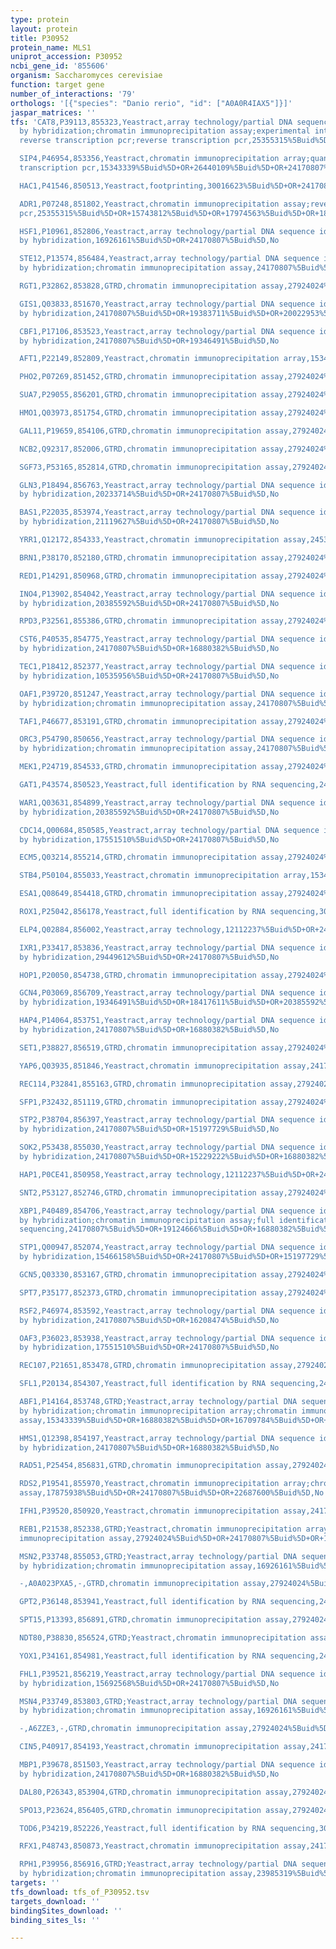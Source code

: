 ```yaml
---
type: protein
layout: protein
title: P30952
protein_name: MLS1
uniprot_accession: P30952
ncbi_gene_id: '855606'
organism: Saccharomyces cerevisiae
function: target gene
number_of_interactions: '79'
orthologs: '[{"species": "Danio rerio", "id": ["A0A0R4IAX5"]}]'
jaspar_matrices: ''
tfs: 'CAT8,P39113,855323,Yeastract,array technology/partial DNA sequence identification
  by hybridization;chromatin immunoprecipitation assay;experimental interaction detection;quantitative
  reverse transcription pcr;reverse transcription pcr,25355315%5Buid%5D+OR+12676948%5Buid%5D+OR+17974563%5Buid%5D+OR+18197247%5Buid%5D+OR+11024040%5Buid%5D+OR+26440109%5Buid%5D+OR+24170807%5Buid%5D,Yes

  SIP4,P46954,853356,Yeastract,chromatin immunoprecipitation array;quantitative reverse
  transcription pcr,15343339%5Buid%5D+OR+26440109%5Buid%5D+OR+24170807%5Buid%5D,Yes

  HAC1,P41546,850513,Yeastract,footprinting,30016623%5Buid%5D+OR+24170807%5Buid%5D,Yes

  ADR1,P07248,851802,Yeastract,chromatin immunoprecipitation assay;reverse transcription
  pcr,25355315%5Buid%5D+OR+15743812%5Buid%5D+OR+17974563%5Buid%5D+OR+18197247%5Buid%5D+OR+24170807%5Buid%5D,Yes

  HSF1,P10961,852806,Yeastract,array technology/partial DNA sequence identification
  by hybridization,16926161%5Buid%5D+OR+24170807%5Buid%5D,No

  STE12,P13574,856484,Yeastract,array technology/partial DNA sequence identification
  by hybridization;chromatin immunoprecipitation assay,24170807%5Buid%5D+OR+10535956%5Buid%5D+OR+19159457%5Buid%5D,No

  RGT1,P32862,853828,GTRD,chromatin immunoprecipitation assay,27924024%5Buid%5D,No

  GIS1,Q03833,851670,Yeastract,array technology/partial DNA sequence identification
  by hybridization,24170807%5Buid%5D+OR+19383711%5Buid%5D+OR+20022953%5Buid%5D+OR+16880382%5Buid%5D,No

  CBF1,P17106,853523,Yeastract,array technology/partial DNA sequence identification
  by hybridization,24170807%5Buid%5D+OR+19346491%5Buid%5D,No

  AFT1,P22149,852809,Yeastract,chromatin immunoprecipitation array,15343339%5Buid%5D+OR+24170807%5Buid%5D,No

  PHO2,P07269,851452,GTRD,chromatin immunoprecipitation assay,27924024%5Buid%5D,No

  SUA7,P29055,856201,GTRD,chromatin immunoprecipitation assay,27924024%5Buid%5D,No

  HMO1,Q03973,851754,GTRD,chromatin immunoprecipitation assay,27924024%5Buid%5D,No

  GAL11,P19659,854106,GTRD,chromatin immunoprecipitation assay,27924024%5Buid%5D,No

  NCB2,Q92317,852006,GTRD,chromatin immunoprecipitation assay,27924024%5Buid%5D,No

  SGF73,P53165,852814,GTRD,chromatin immunoprecipitation assay,27924024%5Buid%5D,No

  GLN3,P18494,856763,Yeastract,array technology/partial DNA sequence identification
  by hybridization,20233714%5Buid%5D+OR+24170807%5Buid%5D,No

  BAS1,P22035,853974,Yeastract,array technology/partial DNA sequence identification
  by hybridization,21119627%5Buid%5D+OR+24170807%5Buid%5D,No

  YRR1,Q12172,854333,Yeastract,chromatin immunoprecipitation assay,24532717%5Buid%5D+OR+24170807%5Buid%5D,No

  BRN1,P38170,852180,GTRD,chromatin immunoprecipitation assay,27924024%5Buid%5D,No

  RED1,P14291,850968,GTRD,chromatin immunoprecipitation assay,27924024%5Buid%5D,No

  INO4,P13902,854042,Yeastract,array technology/partial DNA sequence identification
  by hybridization,20385592%5Buid%5D+OR+24170807%5Buid%5D,No

  RPD3,P32561,855386,GTRD,chromatin immunoprecipitation assay,27924024%5Buid%5D,No

  CST6,P40535,854775,Yeastract,array technology/partial DNA sequence identification
  by hybridization,24170807%5Buid%5D+OR+16880382%5Buid%5D,No

  TEC1,P18412,852377,Yeastract,array technology/partial DNA sequence identification
  by hybridization,10535956%5Buid%5D+OR+24170807%5Buid%5D,No

  OAF1,P39720,851247,Yeastract,array technology/partial DNA sequence identification
  by hybridization;chromatin immunoprecipitation assay,24170807%5Buid%5D+OR+17551510%5Buid%5D+OR+30073202%5Buid%5D,No

  TAF1,P46677,853191,GTRD,chromatin immunoprecipitation assay,27924024%5Buid%5D,No

  ORC3,P54790,850656,Yeastract,array technology/partial DNA sequence identification
  by hybridization;chromatin immunoprecipitation assay,24170807%5Buid%5D+OR+17551510%5Buid%5D+OR+30073202%5Buid%5D,No

  MEK1,P24719,854533,GTRD,chromatin immunoprecipitation assay,27924024%5Buid%5D,No

  GAT1,P43574,850523,Yeastract,full identification by RNA sequencing,24170807%5Buid%5D+OR+29620523%5Buid%5D,No

  WAR1,Q03631,854899,Yeastract,array technology/partial DNA sequence identification
  by hybridization,20385592%5Buid%5D+OR+24170807%5Buid%5D,No

  CDC14,Q00684,850585,Yeastract,array technology/partial DNA sequence identification
  by hybridization,17551510%5Buid%5D+OR+24170807%5Buid%5D,No

  ECM5,Q03214,855214,GTRD,chromatin immunoprecipitation assay,27924024%5Buid%5D,No

  STB4,P50104,855033,Yeastract,chromatin immunoprecipitation array,15343339%5Buid%5D+OR+24170807%5Buid%5D,No

  ESA1,Q08649,854418,GTRD,chromatin immunoprecipitation assay,27924024%5Buid%5D,No

  ROX1,P25042,856178,Yeastract,full identification by RNA sequencing,30030154%5Buid%5D+OR+24170807%5Buid%5D,No

  ELP4,Q02884,856002,Yeastract,array technology,12112237%5Buid%5D+OR+24170807%5Buid%5D,No

  IXR1,P33417,853836,Yeastract,array technology/partial DNA sequence identification
  by hybridization,29449612%5Buid%5D+OR+24170807%5Buid%5D,No

  HOP1,P20050,854738,GTRD,chromatin immunoprecipitation assay,27924024%5Buid%5D,No

  GCN4,P03069,856709,Yeastract,array technology/partial DNA sequence identification
  by hybridization,19346491%5Buid%5D+OR+18417611%5Buid%5D+OR+20385592%5Buid%5D+OR+24170807%5Buid%5D+OR+20233714%5Buid%5D,No

  HAP4,P14064,853751,Yeastract,array technology/partial DNA sequence identification
  by hybridization,24170807%5Buid%5D+OR+16880382%5Buid%5D,No

  SET1,P38827,856519,GTRD,chromatin immunoprecipitation assay,27924024%5Buid%5D,No

  YAP6,Q03935,851846,Yeastract,chromatin immunoprecipitation assay,24170807%5Buid%5D+OR+19124666%5Buid%5D,No

  REC114,P32841,855163,GTRD,chromatin immunoprecipitation assay,27924024%5Buid%5D,No

  SFP1,P32432,851119,GTRD,chromatin immunoprecipitation assay,27924024%5Buid%5D,No

  STP2,P38704,856397,Yeastract,array technology/partial DNA sequence identification
  by hybridization,24170807%5Buid%5D+OR+15197729%5Buid%5D,No

  SOK2,P53438,855030,Yeastract,array technology/partial DNA sequence identification
  by hybridization,24170807%5Buid%5D+OR+15229222%5Buid%5D+OR+16880382%5Buid%5D,No

  HAP1,P0CE41,850958,Yeastract,array technology,12112237%5Buid%5D+OR+24170807%5Buid%5D,No

  SNT2,P53127,852746,GTRD,chromatin immunoprecipitation assay,27924024%5Buid%5D,No

  XBP1,P40489,854706,Yeastract,array technology/partial DNA sequence identification
  by hybridization;chromatin immunoprecipitation assay;full identification by RNA
  sequencing,24170807%5Buid%5D+OR+19124666%5Buid%5D+OR+16880382%5Buid%5D+OR+24204289%5Buid%5D,No

  STP1,Q00947,852074,Yeastract,array technology/partial DNA sequence identification
  by hybridization,15466158%5Buid%5D+OR+24170807%5Buid%5D+OR+15197729%5Buid%5D,No

  GCN5,Q03330,853167,GTRD,chromatin immunoprecipitation assay,27924024%5Buid%5D,No

  SPT7,P35177,852373,GTRD,chromatin immunoprecipitation assay,27924024%5Buid%5D,No

  RSF2,P46974,853592,Yeastract,array technology/partial DNA sequence identification
  by hybridization,24170807%5Buid%5D+OR+16208474%5Buid%5D,No

  OAF3,P36023,853938,Yeastract,array technology/partial DNA sequence identification
  by hybridization,17551510%5Buid%5D+OR+24170807%5Buid%5D,No

  REC107,P21651,853478,GTRD,chromatin immunoprecipitation assay,27924024%5Buid%5D,No

  SFL1,P20134,854307,Yeastract,full identification by RNA sequencing,24170807%5Buid%5D+OR+28673928%5Buid%5D,No

  ABF1,P14164,853748,GTRD;Yeastract,array technology/partial DNA sequence identification
  by hybridization;chromatin immunoprecipitation array;chromatin immunoprecipitation
  assay,15343339%5Buid%5D+OR+16880382%5Buid%5D+OR+16709784%5Buid%5D+OR+27924024%5Buid%5D+OR+24170807%5Buid%5D,No

  HMS1,Q12398,854197,Yeastract,array technology/partial DNA sequence identification
  by hybridization,24170807%5Buid%5D+OR+16880382%5Buid%5D,No

  RAD51,P25454,856831,GTRD,chromatin immunoprecipitation assay,27924024%5Buid%5D,No

  RDS2,P19541,855970,Yeastract,chromatin immunoprecipitation array;chromatin immunoprecipitation
  assay,17875938%5Buid%5D+OR+24170807%5Buid%5D+OR+22687600%5Buid%5D,No

  IFH1,P39520,850920,Yeastract,chromatin immunoprecipitation assay,24170807%5Buid%5D+OR+24035395%5Buid%5D,No

  REB1,P21538,852338,GTRD;Yeastract,chromatin immunoprecipitation array;chromatin
  immunoprecipitation assay,27924024%5Buid%5D+OR+24170807%5Buid%5D+OR+16709784%5Buid%5D,No

  MSN2,P33748,855053,GTRD;Yeastract,array technology/partial DNA sequence identification
  by hybridization;chromatin immunoprecipitation assay,16926161%5Buid%5D+OR+15870279%5Buid%5D+OR+27924024%5Buid%5D+OR+24170807%5Buid%5D+OR+28949295%5Buid%5D,No

  -,A0A023PXA5,-,GTRD,chromatin immunoprecipitation assay,27924024%5Buid%5D,No

  GPT2,P36148,853941,Yeastract,full identification by RNA sequencing,24170807%5Buid%5D+OR+29620523%5Buid%5D,No

  SPT15,P13393,856891,GTRD,chromatin immunoprecipitation assay,27924024%5Buid%5D,No

  NDT80,P38830,856524,GTRD;Yeastract,chromatin immunoprecipitation assay,28327289%5Buid%5D+OR+27924024%5Buid%5D+OR+24170807%5Buid%5D,No

  YOX1,P34161,854981,Yeastract,full identification by RNA sequencing,24170807%5Buid%5D+OR+28916784%5Buid%5D,No

  FHL1,P39521,856219,Yeastract,array technology/partial DNA sequence identification
  by hybridization,15692568%5Buid%5D+OR+24170807%5Buid%5D,No

  MSN4,P33749,853803,GTRD;Yeastract,array technology/partial DNA sequence identification
  by hybridization;chromatin immunoprecipitation assay,16926161%5Buid%5D+OR+15870279%5Buid%5D+OR+27924024%5Buid%5D+OR+24170807%5Buid%5D+OR+28949295%5Buid%5D,No

  -,A6ZZE3,-,GTRD,chromatin immunoprecipitation assay,27924024%5Buid%5D,No

  CIN5,P40917,854193,Yeastract,chromatin immunoprecipitation assay,24170807%5Buid%5D+OR+19124666%5Buid%5D,No

  MBP1,P39678,851503,Yeastract,array technology/partial DNA sequence identification
  by hybridization,24170807%5Buid%5D+OR+16880382%5Buid%5D,No

  DAL80,P26343,853904,GTRD,chromatin immunoprecipitation assay,27924024%5Buid%5D,No

  SPO13,P23624,856405,GTRD,chromatin immunoprecipitation assay,27924024%5Buid%5D,No

  TOD6,P34219,852226,Yeastract,full identification by RNA sequencing,30030154%5Buid%5D+OR+24170807%5Buid%5D,No

  RFX1,P48743,850873,Yeastract,chromatin immunoprecipitation assay,24170807%5Buid%5D+OR+19124666%5Buid%5D,No

  RPH1,P39956,856916,GTRD;Yeastract,array technology/partial DNA sequence identification
  by hybridization;chromatin immunoprecipitation assay,23985319%5Buid%5D+OR+27924024%5Buid%5D+OR+24170807%5Buid%5D,No'
targets: ''
tfs_download: tfs_of_P30952.tsv
targets_download: ''
bindingSites_download: ''
binding_sites_ls: ''

---
```

